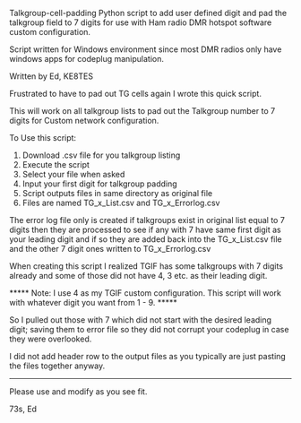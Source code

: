 Talkgroup-cell-padding
Python script to add user defined digit and pad the talkgroup field to 7 digits for use with Ham radio DMR hotspot software custom configuration.

Script written for Windows environment since most DMR radios only have windows apps for codeplug manipulation. 

Written by Ed, KE8TES

Frustrated to have to pad out TG cells again I wrote this quick script. 

This will work on all talkgroup lists to pad out the Talkgroup number to 7 digits for Custom network configuration. 

To Use this script:

1. Download .csv file for you talkgroup listing
2. Execute the script
3. Select your file when asked
4. Input your first digit for talkgroup padding
5. Script outputs files in same directory as original  file
6. Files are named TG_x_List.csv and TG_x_Errorlog.csv

The error log file only is created if talkgroups exist in original list equal to 7 digits then they are processed to see if any with 7 have same first digit as your leading digit and if so they are added back into the TG_x_List.csv file and the other 7 digit ones written to TG_x_Errorlog.csv

When creating this script I realized TGIF has some talkgroups with 7 digits already and some of those did not have 4, 3 etc. as their leading digit. 

***** Note: I use 4 as my TGIF custom configuration. This script will work with whatever digit you want from 1 - 9. *****

So I pulled out those with 7 which did not start with the desired leading digit; saving them to error file so they did not corrupt your codeplug in case they were overlooked.

I did not add header row to the output files as you typically are just pasting the files together anyway.

***********************************************

Please use and modify as you see fit.

73s, Ed
